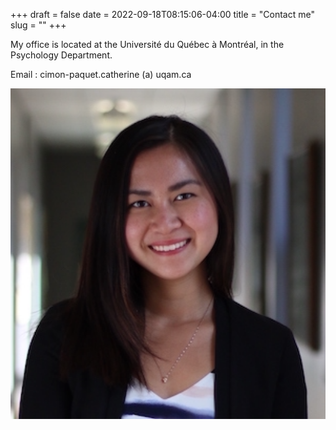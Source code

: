 +++
draft = false
date = 2022-09-18T08:15:06-04:00
title = "Contact me"
slug = ""
+++


My office is located at the Université du Québec à Montréal, in the Psychology Department.

Email : cimon-paquet.catherine (a) uqam.ca

<img src="images/CCPavatar.png" alt="profil" width="550"/>
